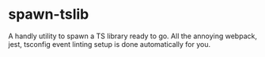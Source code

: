 # spawn-tslib
A handly utility to spawn a TS library ready to go. All the annoying webpack, jest, tsconfig event linting setup is done automatically for you.

